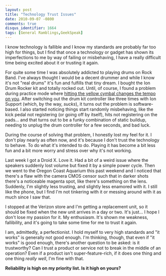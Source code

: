 ```yaml
---
layout: post
title: "Technology Trust Issues"
date: 2010-09-07 -0800
comments: true
disqus_identifier: 1664
tags: [General Ramblings,GeekSpeak]
---
```

I know technology is fallible and I know my standards are probably far
too high for things, but I find that once a technology or gadget has
shown its imperfections to me by way of failing or misbehaving, I have a
really difficult time being excited about it or trusting it again.

For quite some time I was absolutely addicted to playing drums on Rock
Band. I've always thought I would be a decent drummer and while I know
it's not "real drums" it's fun and fulfills that tiny dream. I bought
the Ion Drum Rocker kit and totally rocked out. Until, of course, I
found a problem during practice mode where [hitting the yellow cymbal
changes the tempo on
you](http://www.rockband.com/forums/showthread.php?t=143041). After
switching out the drum kit controller like three times with Ion Support
(which, by the way, *sucks*), it turns out the problem is
software-based. I also started noticing things start randomly
misbehaving, like the kick pedal not registering (or going off by
itself), hits not registering on the pads... and that turns out to be a
funky combination of static buildup, needing to unplug the drum
controller for a few seconds, and bad luck.

During the course of solving that problem, I honestly lost my feel for
it. I don't play nearly as often now, and it's because I don't trust the
technology to behave. To do what it's intended to do. Playing it has
become a bit less fun and a bit more worry and stress over why it's not
working.

Last week I got a Droid X. Love it. Had a bit of a weird issue where the
speakers suddenly lost volume but fixed it by a simple power cycle. Then
we went to the Oregon Coast Aquarium this past weekend and I noticed
that there's a flaw with the camera CMOS censor such that in darker
shots there's a noticeable magenta spot, like there's something on the
lens. Suddenly, I'm slightly less trusting, and slightly less enamored
with it. I still like the phone, but I find I'm not tinkering with it or
messing around with it as much since I saw that.

I stopped at the Verizon store and I'm getting a replacement unit, so it
should be fixed when the new unit arrives in a day or two. It's just...
I hope I don't lose my passion for it. My enthusiasm. It's shown me
weakness, fallibility, and it's going to take some time for me to trust
it again.

I am, admittedly, a perfectionist. I hold myself to very high standards
and "it works" is generally not good enough. I'm thinking, though, that
even if "it works" is good enough, there's another question to be asked:
is it trustworthy? Can I trust a product or service not to break in the
middle of an operation? Even if a product isn't super-feature-rich, if
it does one thing and one thing *really well*, I'm fine with that.

**Reliability is high on my priority list. Is it high on yours?**

